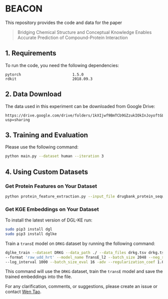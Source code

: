 # BEACON

This repository provides the code and data for the paper

> Bridging Chemical Structure and Conceptual Knowledge Enables Accurate Prediction of Compound-Protein Interaction

## 1. Requirements

To run the code, you need the following dependencies:

```
pytorch                       1.5.0
rdkit                         2018.09.3
```

## 2. Data Download

The data used in this experiment can be downloaded from Google Drive:

```
https://drive.google.com/drive/folders/1kXIjwf9BmTCb9GZzukIOkInJoyoftGLa?usp=sharing
```

## 3. Training and Evaluation

Please use the following command:

```bash
python main.py --dataset human --iteration 3
```

## 4. Using Custom Datasets

### Get Protein Features on Your Dataset

```bash
python protein_feature_extraction.py --input_file drugbank_protein_sequences.csv --output_file drugbank_protein_features.npy
```

### Get KGE Embeddings on Your Dataset

To install the latest version of DGL-KE run:

```bash
sudo pip3 install dgl
sudo pip3 install dglke
```

Train a `transE` model on `DRKG` dataset by running the following command:

```bash
dglke_train --dataset DRKG --data_path ./ --data_files drkg.tsv drkg.tsv drkg.tsv \
--format 'raw_udd_hrt' --model_name TransE_l2 --batch_size 2048 --neg_sample_size 256 --hidden_dim 400 --gamma 12.0 --lr 0.1 --max_step 100000 \
--log_interval 1000 --batch_size_eval 16 -adv --regularization_coef 1.00E-07 --test --num_thread 7 --gpu 0 --neg_sample_size_eval 10000
```

This command will use the `DRKG` dataset, train the `transE` model and save the trained embeddings into the file.

For any clarification, comments, or suggestions, please create an issue or contact [Wen Tao](taowen@hnu.edu.cn).